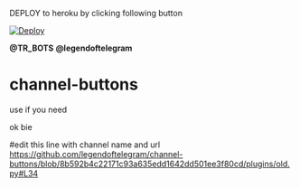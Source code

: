 DEPLOY to heroku by clicking following button

[![Deploy](https://www.herokucdn.com/deploy/button.svg)](https://heroku.com/deploy)

<B>@TR_BOTS</B>
<B>@legendoftelegram</B>






# channel-buttons
use if you need 



ok bie 


#edit this line with channel name and url
https://github.com/legendoftelegram/channel-buttons/blob/8b592b4c22171c93a635edd1642dd501ee3f80cd/plugins/old.py#L34
